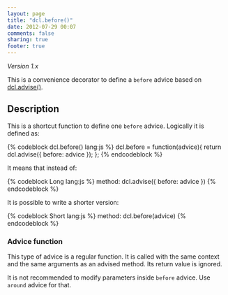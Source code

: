 ```yaml
---
layout: page
title: "dcl.before()"
date: 2012-07-29 00:07
comments: false
sharing: true
footer: true
---
```


*Version 1.x*

This is a convenience decorator to define a `before` advice based on [dcl.advise()](/1.x/docs/dcl_js/advise/).

## Description

This is a shortcut function to define one `before` advice. Logically it is defined as:

{% codeblock dcl.before() lang:js %}
dcl.before = function(advice){
  return dcl.advise({
    before: advice
  });
};
{% endcodeblock %}

It means that instead of:

{% codeblock Long lang:js %}
method: dcl.advise({
  before: advice
})
{% endcodeblock %}

It is possible to write a shorter version:

{% codeblock Short lang:js %}
method: dcl.before(advice)
{% endcodeblock %}

### Advice function

This type of advice is a regular function. It is called with the same context and the same arguments as
an advised method. Its return value is ignored.

It is not recommended to modify parameters inside `before` advice. Use `around` advice for that.
